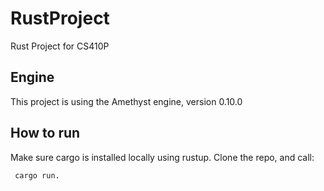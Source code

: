 # RustProject
Rust Project for CS410P

## Engine
This project is using the Amethyst engine, version 0.10.0

## How to run
Make sure cargo is installed locally using rustup. Clone the repo, and call:
```
 cargo run.
```